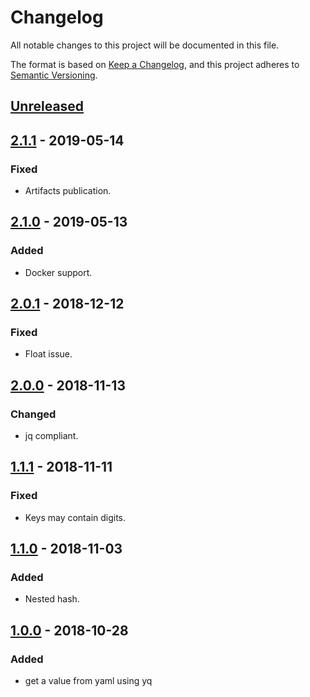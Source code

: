 # Changelog
All notable changes to this project will be documented in this file.

The format is based on [Keep a Changelog](https://keepachangelog.com/en/1.0.0/),
and this project adheres to [Semantic Versioning](https://semver.org/spec/v2.0.0.html).

## [Unreleased]

## [2.1.1] - 2019-05-14
### Fixed
- Artifacts publication.

## [2.1.0] - 2019-05-13
### Added
- Docker support.

## [2.0.1] - 2018-12-12
### Fixed
- Float issue.

## [2.0.0] - 2018-11-13
### Changed
- jq compliant.

## [1.1.1] - 2018-11-11
### Fixed
- Keys may contain digits.

## [1.1.0] - 2018-11-03
### Added
- Nested hash.

## [1.0.0] - 2018-10-28
### Added

- get a value from yaml using yq

[Unreleased]: https://github.com/030/go-yq/compare/2.1.1...HEAD
[2.1.1]: https://github.com/030/go-yq/releases/tag/2.1.1
[2.1.0]: https://github.com/030/go-yq/releases/tag/2.1.0
[2.0.1]: https://github.com/030/go-yq/releases/tag/2.0.1
[2.0.0]: https://github.com/030/go-yq/releases/tag/2.0.0
[1.1.1]: https://github.com/030/go-yq/releases/tag/1.1.1
[1.1.0]: https://github.com/030/go-yq/releases/tag/1.1.0
[1.0.0]: https://github.com/030/go-yq/releases/tag/1.0.0
